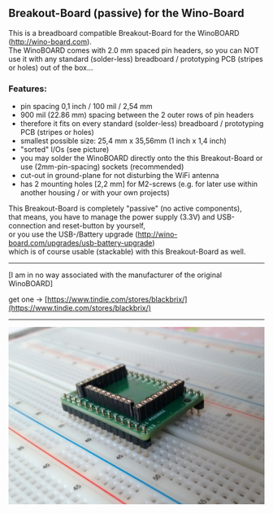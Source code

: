 ## Breakout-Board (passive) for the Wino-Board

This is a breadboard compatible Breakout-Board for the WinoBOARD (http://wino-board.com).  
The WinoBOARD comes with 2.0 mm spaced pin headers, so you can NOT use it with any standard (solder-less) breadboard / prototyping PCB (stripes or holes) out of the box...

### Features:
* pin spacing 0,1 inch / 100 mil / 2,54 mm
* 900 mil (22.86 mm) spacing between the 2 outer rows of pin headers
* therefore it fits on every standard (solder-less) breadboard / prototyping PCB (stripes or holes)
* smallest possible size: 25,4 mm x 35,56mm (1 inch x 1,4 inch)
* "sorted" I/Os (see picture)
* you may solder the WinoBOARD directly onto the this Breakout-Board or use (2mm-pin-spacing) sockets (recommended)
* cut-out in ground-plane for not disturbing the WiFi antenna
* has 2 mounting holes [2,2 mm] for M2-screws (e.g. for later use within another housing / or with your own projects)

This Breakout-Board is completely "passive" (no active components),  
that means, you have to manage the power supply (3.3V) and USB-connection and reset-button by yourself,  
or you use the USB-/Battery upgrade (http://wino-board.com/upgrades/usb-battery-upgrade)  
which is of course usable (stackable) with this Breakout-Board as well.

---

[I am in no way associated with the manufacturer of the original WinoBOARD]

get one -> [https://www.tindie.com/stores/blackbrix/](https://www.tindie.com/stores/blackbrix/)

---

![Breakout Board](/photos/IMG_20160225_172352052.jpg)
